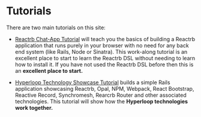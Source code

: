 # Tutorials

There are two main tutorials on this site:

+ [Reactrb Chat-App Tutorial](/tutorials/chat_app) will teach you the basics of building a Reactrb application that runs purely in your browser with no need for any back end system (like Rails, Node or Sinatra). This work-along tutorial is an excellent place to start to learn the Reactrb DSL without needing to learn how to install it. If you have not used the Reactrb DSL before then this is an **excellent place to start.**

+ [Hyperloop Technology Showcase Tutorial](/tutorials/showcase) builds a simple Rails application showcasing Reactrb, Opal, NPM, Webpack, React Bootstrap, Reactive Record, Synchromesh, Rearcrb Router and other associated technologies. This tutorial will show how the **Hyperloop technologies work together.**
